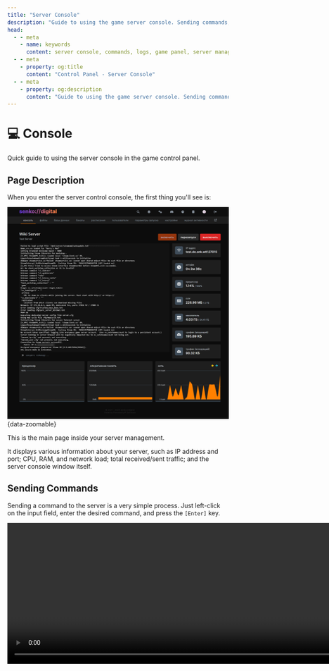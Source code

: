 ```yaml
---
title: "Server Console"
description: "Guide to using the game server console. Sending commands, monitoring logs, and managing the server through the console."
head:
  - - meta
    - name: keywords
      content: server console, commands, logs, game panel, server management, monitoring
  - - meta
    - property: og:title 
      content: "Control Panel - Server Console"
  - - meta
    - property: og:description
      content: "Guide to using the game server console. Sending commands, monitoring logs, and managing the server through the console."
---
```


# 💻 Console

Quick guide to using the server console in the game control panel.

## Page Description

When you enter the server control console, the first thing you'll see is:

![server console](/images/panel/console.png){data-zoomable}

This is the main page inside your server management.

It displays various information about your server, such as IP address and port; CPU, RAM, and network load; total received/sent traffic; and the server console window itself.

## Sending Commands

Sending a command to the server is a very simple process. Just left-click on the input field, enter the desired command, and press the `[Enter]` key.

<video width="960" height="320" autoplay loop muted controls>
  <source src="/videos/panel/console/send-command.mp4" type="video/mp4" />
</video>
